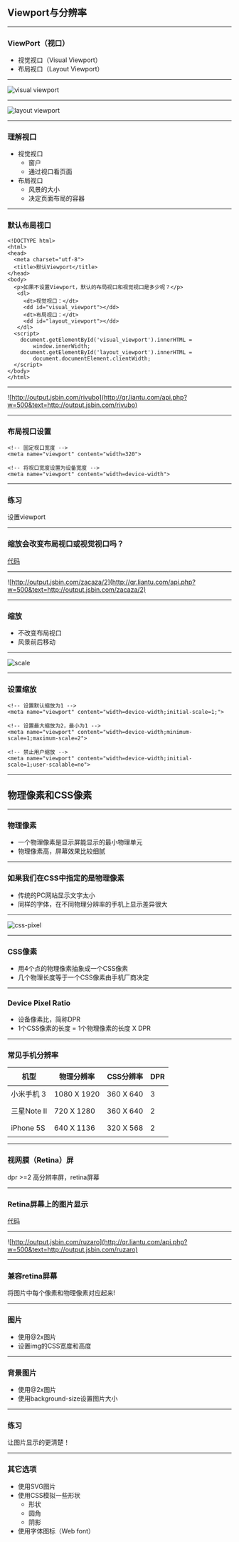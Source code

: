 ## Viewport与分辨率

---

### ViewPort（视口）

* 视觉视口（Visual Viewport）
* 布局视口（Layout Viewport）

---

![visual viewport](img/mobile/visual-viewport.png)

---

![layout viewport](img/mobile/layout-viewport.png)

---

### 理解视口

* 视觉视口
	- 窗户
	- 通过视口看页面
* 布局视口
	- 风景的大小
	- 决定页面布局的容器

---

### 默认布局视口

```markup
<!DOCTYPE html>
<html>
<head>
  <meta charset="utf-8">
  <title>默认Viewport</title>
</head>
<body>
  <p>如果不设置Viewport，默认的布局视口和视觉视口是多少呢？</p>
   <dl>
     <dt>视觉视口：</dt>
     <dd id="visual_viewport"></dd>
     <dt>布局视口：</dt>
     <dd id="layout_viewport"></dd>
   </dl>
  <script>
    document.getElementById('visual_viewport').innerHTML = 
		window.innerWidth;
    document.getElementById('layout_viewport').innerHTML = 
		document.documentElement.clientWidth;
  </script>
</body>
</html>
```

---

![http://output.jsbin.com/rivubo](http://qr.liantu.com/api.php?w=500&text=http://output.jsbin.com/rivubo)

---

### 布局视口设置

```markup
<!-- 固定视口宽度 -->
<meta name="viewport" content="width=320">

<!-- 将视口宽度设置为设备宽度 -->
<meta name="viewport" content="width=device-width">
```

---

### 练习

设置viewport

---

### 缩放会改变布局视口或视觉视口吗？

<!--<iframe src="http://jsbin.com/zacaza/2/embed?html,js" width="800" height="500"></iframe>-->
[代码](http://jsbin.com/zacaza/2/embed?html,js)

---

![http://output.jsbin.com/zacaza/2](http://qr.liantu.com/api.php?w=500&text=http://output.jsbin.com/zacaza/2)

---

### 缩放

* 不改变布局视口
* 风景前后移动

---

![scale](img/mobile/scale.png)

---

### 设置缩放

```markup
<!-- 设置默认缩放为1 -->
<meta name="viewport" content="width=device-width;initial-scale=1;">

<!-- 设置最大缩放为2，最小为1 -->
<meta name="viewport" content="width=device-width;minimum-scale=1;maximum-scale=2">

<!-- 禁止用户缩放 -->
<meta name="viewport" content="width=device-width;initial-scale=1;user-scalable=no">
```

---

## 物理像素和CSS像素

---

### 物理像素

* 一个物理像素是显示屏能显示的最小物理单元
* 物理像素高，屏幕效果比较细腻

---

### 如果我们在CSS中指定的是物理像素

* 传统的PC网站显示文字太小
* 同样的字体，在不同物理分辨率的手机上显示差异很大

---

<img alt="css-pixel" src="img/mobile/css-pixel.png" class="dark">

---

### CSS像素

* 用4个点的物理像素抽象成一个CSS像素
* 几个物理长度等于一个CSS像素由手机厂商决定

---

### Device Pixel Ratio

* 设备像素比，简称DPR
* 1个CSS像素的长度 = 1个物理像素的长度 X DPR

---

### 常见手机分辨率

<table width="700" style="margin:auto;line-height:2">
    <thead>
        <tr>
            <th>机型</th>
            <th>物理分辨率</th>
            <th>CSS分辨率</th>
            <th>DPR</th>
        </tr>
    </thead>
    <tbody>
        <tr>
            <td>小米手机 3</td>
            <td>1080 X 1920</td>
            <td>360 X 640</td>
            <td>3</td>
        </tr>
        <tr>
            <td>三星Note II</td>
            <td>720 X 1280</td>
            <td>360 X 640</td>
            <td>2</td>
        </tr>
        <tr>
            <td>iPhone 5S</td>
            <td>640 X 1136</td>
            <td>320 X 568</td>
            <td>2</td>
        </tr>
    </tbody>
</table>

---

### 视网膜（Retina）屏

dpr >=2 高分辨率屏，retina屏幕

---

### Retina屏幕上的图片显示

[代码](http://jsbin.com/ruzaro/1/edit?html,output)

---

![http://output.jsbin.com/ruzaro](http://qr.liantu.com/api.php?w=500&text=http://output.jsbin.com/ruzaro)

---

### 兼容retina屏幕

将图片中每个像素和物理像素对应起来!

---

### 图片

* 使用@2x图片
* 设置img的CSS宽度和高度

---

### 背景图片

* 使用@2x图片
* 使用background-size设置图片大小

---

### 练习

让图片显示的更清楚！

---

### 其它选项

* 使用SVG图片
* 使用CSS模拟一些形状
  * 形状
  * 圆角
  * 阴影
* 使用字体图标（Web font）

